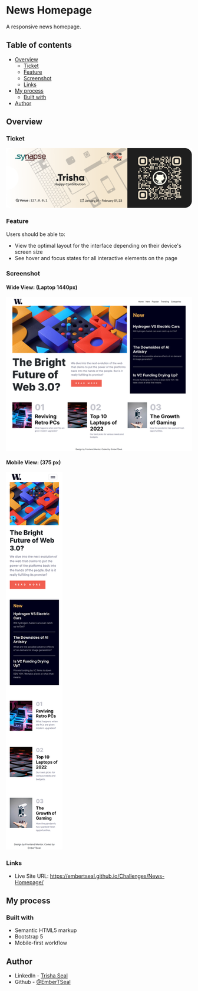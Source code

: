 # News Homepage

A responsive news homepage.

## Table of contents

- [Overview](#overview)
  - [Ticket](#ticket)
  - [Feature](#feature)
  - [Screenshot](#screenshot)
  - [Links](#links)
- [My process](#my-process)
  - [Built with](#built-with)
- [Author](#author)


## Overview

### Ticket
<img src="final/ticket.png">

### Feature

Users should be able to:

- View the optimal layout for the interface depending on their device's screen size
- See hover and focus states for all interactive elements on the page

### Screenshot

#### Wide View: (Laptop 1440px)
<img src = "final/wide.png">

#### Mobile View: (375 px)
<img src = "final/mobile.png">

### Links

- Live Site URL: https://embertseal.github.io/Challenges/News-Homepage/

## My process

### Built with

- Semantic HTML5 markup
- Bootstrap 5
- Mobile-first workflow


## Author

- LinkedIn - [Trisha Seal](https://www.linkedin.com/in/trisha-seal-617a89244/)
- Github - [@EmberTSeal](https://github.com/EmberTSeal)

